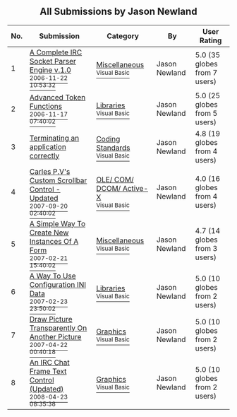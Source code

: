 ﻿<div align="center">

## All Submissions by Jason Newland

</div>

No.  | Submission | Category | By   | User Rating
---- | ---------- | -------- | ---- | -----------
1 | [A Complete IRC Socket Parser Engine v\.1\.0<br /><sup>2006-11-22 10:53:32</sup>](https://github.com/Planet-Source-Code/jason-newland-a-complete-irc-socket-parser-engine-v-1-0__1-67928) | [Miscellaneous<br /><sup>Visual Basic</sup>](../ByCategory/miscellaneous__1-1.md) | Jason Newland | 5.0 (35 globes from 7 users)
2 | [Advanced Token Functions<br /><sup>2006-11-17 07:40:02</sup>](https://github.com/Planet-Source-Code/jason-newland-advanced-token-functions__1-67120) | [Libraries<br /><sup>Visual Basic</sup>](../ByCategory/libraries__1-49.md) | Jason Newland | 5.0 (25 globes from 5 users)
3 | [Terminating an application correctly<br />](https://github.com/Planet-Source-Code/jason-newland-terminating-an-application-correctly__1-67929) | [Coding Standards<br /><sup>Visual Basic</sup>](../ByCategory/coding-standards__1-43.md) | Jason Newland | 4.8 (19 globes from 4 users)
4 | [Carles P\.V's Custom Scrollbar Control \- Updated<br /><sup>2007-09-20 02:40:02</sup>](https://github.com/Planet-Source-Code/jason-newland-carles-p-v-s-custom-scrollbar-control-updated__1-69363) | [OLE/ COM/ DCOM/ Active\-X<br /><sup>Visual Basic</sup>](../ByCategory/ole-com-dcom-active-x__1-29.md) | Jason Newland | 4.0 (16 globes from 4 users)
5 | [A Simple Way To Create New Instances Of A Form<br /><sup>2007-02-21 15:40:02</sup>](https://github.com/Planet-Source-Code/jason-newland-a-simple-way-to-create-new-instances-of-a-form__1-67933) | [Miscellaneous<br /><sup>Visual Basic</sup>](../ByCategory/miscellaneous__1-1.md) | Jason Newland | 4.7 (14 globes from 3 users)
6 | [A Way To Use Configuration INI Data<br /><sup>2007-02-23 23:50:02</sup>](https://github.com/Planet-Source-Code/jason-newland-a-way-to-use-configuration-ini-data__1-67965) | [Libraries<br /><sup>Visual Basic</sup>](../ByCategory/libraries__1-49.md) | Jason Newland | 5.0 (10 globes from 2 users)
7 | [Draw Picture Transparently On Another Picture<br /><sup>2007-04-22 00:40:18</sup>](https://github.com/Planet-Source-Code/jason-newland-draw-picture-transparently-on-another-picture__1-68411) | [Graphics<br /><sup>Visual Basic</sup>](../ByCategory/graphics__1-46.md) | Jason Newland | 5.0 (10 globes from 2 users)
8 | [An IRC Chat Frame Text Control \(Updated\)<br /><sup>2008-04-23 08:35:38</sup>](https://github.com/Planet-Source-Code/jason-newland-an-irc-chat-frame-text-control-updated__1-70376) | [Graphics<br /><sup>Visual Basic</sup>](../ByCategory/graphics__1-46.md) | Jason Newland | 5.0 (10 globes from 2 users)
